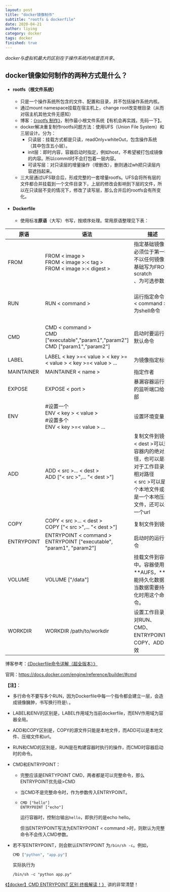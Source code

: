 ```yaml
---
layout: post
title: "docker镜像制作"
subtitle: "rootfs & dockerfile"
date: 2020-04-21
author: liying
category: docker
tags: docker
finished: true
---
```


*docker与虚拟机最大的区别在于操作系统内核是否共享*。

## docker镜像如何制作的两种方式是什么？

- #### rootfs（根文件系统）

  - 只是一个操作系统所包含的文件、配置和目录，并不包括操作系统内核。
  - 通过mount namespace挂载在宿主机上，change root改变根目录（从而对宿主机其他文件无感知）
  - 博客：[《rootfs 制作》](https://www.cnblogs.com/Malphite/p/10422260.html)，制作最小根文件系统【有机会再实践，先码一下】。
  - docker解决重复制作rootfs问题方法：使用UFS（Union File System）和三层设计。分为：
    - 只读层：挂载方式都是只读，readOnly+whiteOut，包含操作系统（其中包含五小层）。
    - init层：即时内容，容器启动时指定，例如host，不希望被打包成镜像的内容。所以commit时不会打包着一层内容。
    - 可读写层：对只读层的增量操作（增删改），删则通过wh把只读层内容遮挡起来。
  - 三大层通过UFS联合后，形成完整的一套增量rootfs。UFS会将所有层的文件都合并挂载到一个文件目录下，上层的修改会影响到下层的文件，所以在只读层不变的情况下，修改了读写层，那么合并后的rootfs会有所变化。

- #### Dockerfile
  
  - 使用标准**原语**（大写）书写，按顺序处理。常用原语整理见下表：
  
| 原语       | 语法                                                         | 描述                                                         | 示例                                                         |
| ---------- | ------------------------------------------------------------ | ------------------------------------------------------------ | ------------------------------------------------------------ |
| FROM       | FROM < image > <br/>FROM < image >:< tag ><br/>FROM < image >:< digest > | 指定基础镜像<br/>必须位于第一行<br/>不以任何镜像为基础写为FROM scratch<br/><digest>、<tag>为可选参数 | FROM python:2.7-slim                                         |
| RUN        | RUN < command > <br/>                                        | 运行指定命令<br/>< command >为shell命令                      | \# 使用pip命令安装这个应用所需要的依赖<br/>RUN pip install --trusted-host pypi.python.org -r requirements.txt |
| CMD        | CMD < command ><br/>CMD ["executable","param1","param2"] <br/>CMD ["param1","param2"] | 启动时要运行的默认命令                                       | \# 设置容器进程为：python app.py，即：这个Python应用的启动命令<br/>CMD ["python", "app.py"] |
| LABEL      | LABEL < key >=< value > < key >=< value > < key >=< value > ...<br/> | 为镜像指定标签<br/>                                          | LABEL version="1.0"<br/>                                     |
| MAINTAINER | MAINTAINER < name >                                          | 指定作者                                                     | MAINTAINER ly                                                |
| EXPOSE     | EXPOSE < port >                                              | 暴漏容器运行时的监听端口给外部                               | # 允许外界访问容器的80端口<br/>EXPOSE 80                     |
| ENV        | #设置一个<br/>ENV < key > < value ><br/>#设置多个<br/>ENV < key >=< value > ... | 设置环境变量                                                 | \# 设置环境变量ENV NAME World                                |
| ADD        | ADD < src >... < dest > <br/>ADD ["< src >",... "< dest >"]  | 复制文件到镜像<br/>< dest >可以是容器内的绝对路径，也可以是相对于工作目录的相对路径<br/>< src >可以是一个本地文件或者是一个本地压缩文件，还可以是一个url | \# 将当前目录下的所有内容复制到/app下<br/>ADD . /app<br/>#获取url内容<br/>ADD http://example.com/foobar / |
| COPY       | COPY < src >... < dest > <br/>COPY ["< src >",... "< dest >"] | 复制文件到镜像                                               | COPY test relativeDir/                                       |
| ENTRYPOINT | ENTRYPOINT < command ><br/>ENTRYPOINT ["executable", "param1", "param2"] | 启动时的运行命令                                             | ENTRYPOINT ["top", "-b"]                                     |
| VOLUME     | VOLUME ["/data"]                                             | 挂载文件到容器中。容器使用**AUFS，**不能持久化数据，当数据需要持久化时用这个命令。 |                                                              |
| WORKDIR    | WORKDIR /path/to/workdir                                     | 设置工作目录<br/>对RUN、CMD、ENTRYPOINT、COPY、ADD 生效      | \# 将工作目录切换为/app<br/>WORKDIR /app                     |

  博客参考：[《Dockerfile命令详解（超全版本）》](https://www.cnblogs.com/lingfengblogs/p/11093246.html)

  官网：https://docs.docker.com/engine/reference/builder/#cmd

**【注】**：

- 多行命令不要写多个RUN，因为Dockerfile中每一个指令都会建立一层，会造成镜像臃肿，书写换行符是\ 。

- LABEL和ENV的区别是，LABEL作用域为当前dockerfile，而ENV作用域为容器全局。

- ADD和COPY区别是，COPY的源文件只能是本地文件，而ADD可以是本地文件、压缩文件和url。

- RUN和CMD的区别是，RUN是在构建容器时执行的操作，而CMD时容器启动时的命令。

- CMD和ENTRYPOINT：

  - 完整应该是ENRTYPOINT CMD，两者都是可以完整命令，那么ENTRYPOINT优先级>CMD

  - 当CMD不是完整命令时，作为参数传入ENTRYPOINT。

  - ```shell
    CMD ["hello"]
    ENTRYPOINT ["echo"]
    ```

    运行容器时，控制台输出`hello`，即执行的是echo hello。

    但当ENTRYPOINT写法为ENTRYPOINT < command >时，则默认为完整命令不会传入CMD参数。
    
- 若不写ENTRYPOINT，则会默认ENTRYPOINT 为`/bin/sh -c`。例如，
  
    ```bash
    CMD ["python", "app.py"]
    ```
  
  实际执行为
  
    ````shell
    /bin/sh -c "python app.py"
    ````
  
[《【docker】CMD ENTRYPOINT 区别 终极解读！》](https://blog.csdn.net/u010900754/article/details/78526443 ) 讲的非常清楚！


